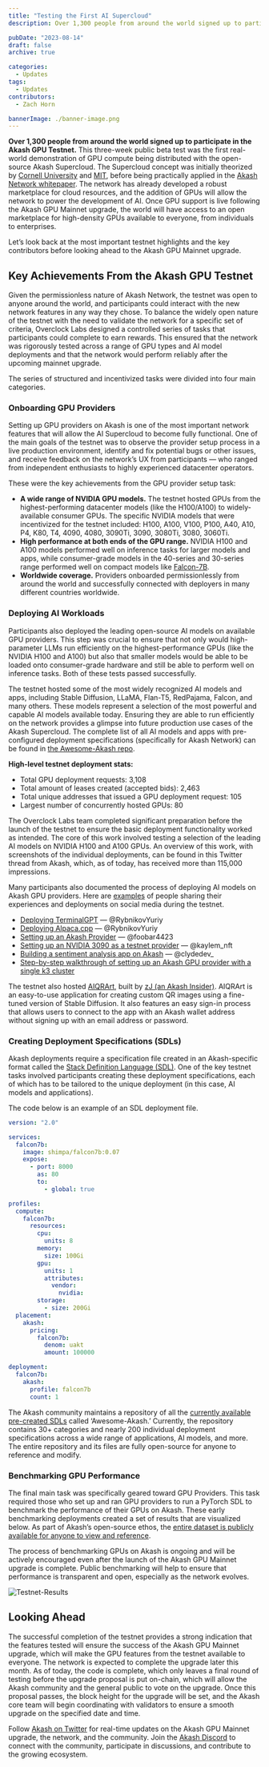 ```yaml
---
title: "Testing the First AI Supercloud"
description: Over 1,300 people from around the world signed up to participate in the Akash GPU Testnet. This three-week public beta test was the first real-world demonstration of GPU compute being distributed with the open-source Akash Supercloud. The Supercloud concept was initially theorized by Cornell University and MIT, before being practically applied in the Akash Network whitepaper.

pubDate: "2023-08-14"
draft: false
archive: true

categories:
  - Updates
tags:
  - Updates
contributors:
  - Zach Horn

bannerImage: ./banner-image.png
---
```


**Over 1,300 people from around the world signed up to participate in the Akash GPU Testnet.** This three-week public beta test was the first real-world demonstration of GPU compute being distributed with the open-source Akash Supercloud. The Supercloud concept was initially theorized by [Cornell University](http://supercloud.cs.cornell.edu/) and [MIT](https://supercloud.mit.edu/), before being practically applied in the [Akash Network whitepaper](https://akash-web-prod.s3.amazonaws.com/uploads/2020/03/akash-econ.pdf). The network has already developed a robust marketplace for cloud resources, and the addition of GPUs will allow the network to power the development of AI. Once GPU support is live following the Akash GPU Mainnet upgrade, the world will have access to an open marketplace for high-density GPUs available to everyone, from individuals to enterprises.

Let’s look back at the most important testnet highlights and the key contributors before looking ahead to the Akash GPU Mainnet upgrade.

## Key Achievements From the Akash GPU Testnet

Given the permissionless nature of Akash Network, the testnet was open to anyone around the world, and participants could interact with the new network features in any way they chose. To balance the widely open nature of the testnet with the need to validate the network for a specific set of criteria, Overclock Labs designed a controlled series of tasks that participants could complete to earn rewards. This ensured that the network was rigorously tested across a range of GPU types and AI model deployments and that the network would perform reliably after the upcoming mainnet upgrade.

The series of structured and incentivized tasks were divided into four main categories.

### Onboarding GPU Providers

Setting up GPU providers on Akash is one of the most important network features that will allow the AI Supercloud to become fully functional. One of the main goals of the testnet was to observe the provider setup process in a live production environment, identify and fix potential bugs or other issues, and receive feedback on the network’s UX from participants — who ranged from independent enthusiasts to highly experienced datacenter operators.

These were the key achievements from the GPU provider setup task:

- **A wide range of NVIDIA GPU models.** The testnet hosted GPUs from the highest-performing datacenter models (like the H100/A100) to widely-available consumer GPUs. The specific NVIDIA models that were incentivized for the testnet included: H100, A100, V100, P100, A40, A10, P4, K80, T4, 4090, 4080, 3090Ti, 3090, 3080Ti, 3080, 3060Ti.
- **High performance at both ends of the GPU range.** NVIDIA H100 and A100 models performed well on inference tasks for larger models and apps, while consumer-grade models in the 40-series and 30-series range performed well on compact models like [Falcon-7B](https://twitter.com/akashnet_/status/1668727064411635712?s=20).
- **Worldwide coverage.** Providers onboarded permissionlessly from around the world and successfully connected with deployers in many different countries worldwide.

### Deploying AI Workloads

Participants also deployed the leading open-source AI models on available GPU providers. This step was crucial to ensure that not only would high-parameter LLMs run efficiently on the highest-performance GPUs (like the NVIDIA H100 and A100) but also that smaller models would be able to be loaded onto consumer-grade hardware and still be able to perform well on inference tasks. Both of these tests passed successfully.

The testnet hosted some of the most widely recognized AI models and apps, including Stable Diffusion, LLaMA, Flan-T5, RedPajama, Falcon, and many others. These models represent a selection of the most powerful and capable AI models available today. Ensuring they are able to run efficiently on the network provides a glimpse into future production use cases of the Akash Supercloud. The complete list of all AI models and apps with pre-configured deployment specifications (specifically for Akash Network) can be found in [the Awesome-Akash repo](https://github.com/akash-network/awesome-akash).

**High-level testnet deployment stats:**

- Total GPU deployment requests: 3,108
- Total amount of leases created (accepted bids): 2,463
- Total unique addresses that issued a GPU deployment request: 105
- Largest number of concurrently hosted GPUs: 80

The Overclock Labs team completed significant preparation before the launch of the testnet to ensure the basic deployment functionality worked as intended. The core of this work involved testing a selection of the leading AI models on NVIDIA H100 and A100 GPUs. An overview of this work, with screenshots of the individual deployments, can be found in this Twitter thread from Akash, which, as of today, has received more than 115,000 impressions.

Many participants also documented the process of deploying AI models on Akash GPU providers. Here are [examples](https://twitter.com/akashnet_/status/1677020245352132609?s=20) of people sharing their experiences and deployments on social media during the testnet.

- [Deploying TerminalGPT](https://twitter.com/RybnikovYuriy/status/1676698463214485505?s=20) — @RybnikovYuriy
- [Deploying Alpaca.cpp](http://RybnikovYuriy) — @RybnikovYuriy
- [Setting up an Akash Provider](https://twitter.com/foobar4423/status/1675056235144699904?s=20) — @foobar4423
- [Setting up an NVIDIA 3090 as a testnet provider](https://twitter.com/kaylem_nft/status/1674427595180638208?s=20) — @kaylem_nft
- [Building a sentiment analysis app on Akash](https://twitter.com/clydedev_/status/1676004100176072705?s=20) — @clydedev\_
- [Step-by-step walkthrough of setting up an Akash GPU provider with a single k3 cluster](https://www.youtube.com/watch?v=0Kl9T_TEu7U)

The testnet also hosted [AIQRArt](https://twitter.com/akashnet_/status/1678862324801871872?s=20), built by [zJ (an Akash Insider)](https://twitter.com/zJu_u). AIQRArt is an easy-to-use application for creating custom QR images using a fine-tuned version of Stable Diffusion. It also features an easy sign-in process that allows users to connect to the app with an Akash wallet address without signing up with an email address or password.

### Creating Deployment Specifications (SDLs)

Akash deployments require a specification file created in an Akash-specific format called the [Stack Definition Language (SDL)](https://docs.akash.network/readme/stack-definition-language). One of the key testnet tasks involved participants creating these deployment specifications, each of which has to be tailored to the unique deployment (in this case, AI models and applications).

The code below is an example of an SDL deployment file.

```yaml
version: "2.0"

services:
  falcon7b:
    image: shimpa/falcon7b:0.07
    expose:
      - port: 8000
        as: 80
        to:
          - global: true

profiles:
  compute:
    falcon7b:
      resources:
        cpu:
          units: 8
        memory:
          size: 100Gi
        gpu:
          units: 1
          attributes:
            vendor:
              nvidia:
        storage:
          - size: 200Gi
  placement:
    akash:
      pricing:
        falcon7b:
          denom: uakt
          amount: 100000

deployment:
  falcon7b:
    akash:
      profile: falcon7b
      count: 1
```

The Akash community maintains a repository of all the [currently available pre-created SDLs](https://github.com/akash-network/awesome-akash) called ‘Awesome-Akash.’ Currently, the repository contains 30+ categories and nearly 200 individual deployment specifications across a wide range of applications, AI models, and more. The entire repository and its files are fully open-source for anyone to reference and modify.

### Benchmarking GPU Performance

The final main task was specifically geared toward GPU Providers. This task required those who set up and ran GPU providers to run a PyTorch SDL to benchmark the performance of their GPUs on Akash. These early benchmarking deployments created a set of results that are visualized below. As part of Akash’s open-source ethos, the [entire dataset is publicly available for anyone to view and reference](https://docs.google.com/spreadsheets/d/1mkJOpmDqa0nY8llpCt0k0F7N0y8I9hgC_1X5LyYJw4g/edit?usp=sharing).

The process of benchmarking GPUs on Akash is ongoing and will be actively encouraged even after the launch of the Akash GPU Mainnet upgrade is complete. Public benchmarking will help to ensure that performance is transparent and open, especially as the network evolves.

![Testnet-Results](./testnet-results.png)

## Looking Ahead

The successful completion of the testnet provides a strong indication that the features tested will ensure the success of the Akash GPU Mainnet upgrade, which will make the GPU features from the testnet available to everyone. The network is expected to complete the upgrade later this month. As of today, the code is complete, which only leaves a final round of testing before the upgrade proposal is put on-chain, which will allow the Akash community and the general public to vote on the upgrade. Once this proposal passes, the block height for the upgrade will be set, and the Akash core team will begin coordinating with validators to ensure a smooth upgrade on the specified date and time.

Follow [Akash on Twitter](https://twitter.com/akashnet_) for real-time updates on the Akash GPU Mainnet upgrade, the network, and the community. Join the [Akash Discord](https://discord.akash.network) to connect with the community, participate in discussions, and contribute to the growing ecosystem.
